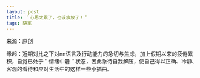```yaml
---
layout: post
title: ＂心思太累了，也该放放了！＂
tags: 随笔
---
```


来源：原创

缘起：近期对比之下对nn语言及行动能力的急切与焦虑，加上假期以来的疲倦累积，自觉已处于＂情绪中暑＂状态，因此急待自我解压，使自己得以正确、冷静、客观的看待和应对生活中的这样一些小插曲。